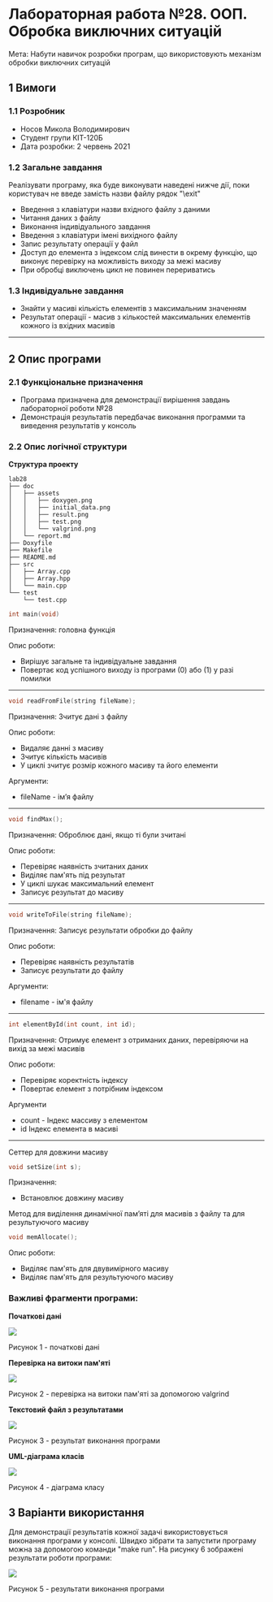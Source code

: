 # Лабораторная работа №28. ООП. Обробка виключних ситуацій

Мета: Набути навичок розробки програм, що використовують механізм обробки виключних ситуацій

## 1 Вимоги
### 1.1	Розробник
- Носов Микола Володимирович
- Студент групи КІТ-120Б
- Дата розробки: 2 червень 2021

### 1.2 Загальне завдання
Реалізувати програму, яка буде виконувати наведені нижче дії, поки користувач не введе замість назви файлу рядок "\exit"

- Введення з клавіатури назви вхідного файлу з даними
- Читання даних з файлу
- Виконання індивідуального завдання
- Введення з клавіатури імені вихідного файлу
- Запис результату операції у файл
- Доступ до елемента з індексом слід винести в окрему функцію, що виконує перевірку на можливість виходу за межі масиву
- При обробці виключень цикл не повинен перериватись

### 1.3 Індивідуальне завдання
- Знайти у масиві кількість елементів з максимальним значенням
- Результат операції - масив з кількостей максимальних елементів кожного із вхідних масивів

---

## 2 Опис програми

### 2.1 Функціональне призначення
- Програма призначена для демонстрації вирішення завдань лабораторної роботи №28
- Демонстрація результатів передбачає виконання программи та виведення результатів у консоль

### 2.2 Опис логічної структури
**Структура проекту**
```
lab28
├── doc
│   ├── assets
│   │   ├── doxygen.png
│   │   ├── initial_data.png
│   │   ├── result.png
│   │   ├── test.png
│   │   └── valgrind.png
│   └── report.md
├── Doxyfile
├── Makefile
├── README.md
├── src
│   ├── Array.cpp
│   ├── Array.hpp
│   └── main.cpp
└── test
    └── test.cpp
```

```c
int main(void)
```

Призначення: головна функція

Опис роботи:
- Вирішує загальне та індивідуальне завдання
- Повертає код успішного виходу із програми (0) або (1) у разі помилки

---

```c
void readFromFile(string fileName);
```

Призначення: Зчитує дані з файлу

Опис роботи:
- Видаляє данні з масиву
- Зчитує кількість масивів
- У циклі зчитує розмір кожного масиву та його елементи

Аргументи:
- fileName - імʼя файлу

---

```c
void findMax();
```

Призначення: Оброблює дані, якщо ті були зчитані

Опис роботи: 
- Перевіряє наявність зчитаних даних
- Виділяє пам'ять під результат
- У циклі шукає максимальний елемент
- Записує результат до масиву

---

```c
void writeToFile(string fileName);
```

Призначення: Записує результати обробки до файлу

Опис роботи:
- Перевіряє наявність результатів
- Записує результати до файлу

Аргументи:
- filename -  ім'я файлу

---

```c
int elementById(int count, int id);
```

Призначення: Отримує елемент з отриманих даних, перевіряючи на вихід за межі масивів

Опис роботи:
- Перевіряє коректність індексу
- Повертає елемент з потрібним індексом

Аргументи
- count - Індекс массиву з елементом
- id Індекс елемента в масиві

---

Сеттер для довжини масиву

```c
void setSize(int s);
```

Призначення:
- Встановлює довжину масиву 

Метод для виділення динамічної памʼяті для масивів з файлу та для результуючого масиву
```c
void memAllocate();
```
Опис роботи:
- Виділяє пам'ять для двувимірного масиву
- Виділяє пам'ять для результуючого масиву

### Важливі фрагменти програми:
**Початкові дані**

![](assets/arrays_data.PNG)

Рисунок 1 - початкові дані

**Перевірка на витоки пам'яті**

![](assets/valgrind.PNG)

Рисунок 2 - перевірка на витоки пам'яті за допомогою valgrind

**Текстовий файл з результатами**

![](assets/result_data.PNG)

Рисунок 3 - результат виконання програми


**UML-діаграма класів**

![](assets/uml.PNG)

Рисунок 4 - діаграма класу

## 3 Варіанти використання
Для демонстрації результатів кожної задачі використовується виконання програми у консолі. Швидко зібрати та запустити програму можна за допомогою команди "make run". На рисунку 6 зображені результати роботи програми:

![](assets/result.PNG)

Рисунок 5 - результати виконання програми